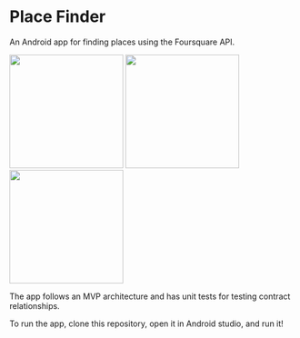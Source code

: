 # Place Finder
An Android app for finding places using the Foursquare API.

<img src="https://i.imgur.com/6ISi1bY.png" width="200px"> <img src="https://i.imgur.com/GBMVDIL.png" width="200px"> <img src="https://i.imgur.com/M41JASb.png" width="200px">

The app follows an MVP architecture and has unit tests for testing contract relationships.

To run the app, clone this repository, open it in Android studio, and run it!
